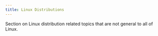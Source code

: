 ```yaml
---
title: Linux Distributions
---
```


Section on Linux distribution related topics that are not general to all of Linux.
